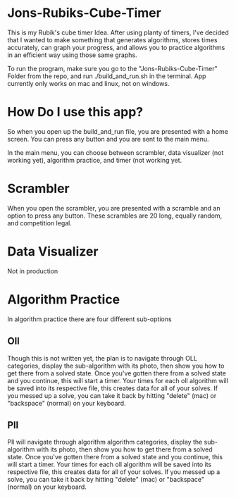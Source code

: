 # Jons-Rubiks-Cube-Timer
This is my Rubik's cube timer Idea. After using planty of timers, I've decided that I wanted to make something that generates algorithms, stores times accurately, can graph your progress, and allows you to practice algorithms in an efficient way using those same graphs.

To run the program, make sure you go to the "Jons-Rubiks-Cube-Timer" Folder from the repo, and run ./build_and_run.sh in the terminal. App currently only works on mac and linux, not on windows.

# How Do I use this app?
So when you open up the build_and_run file, you are presented with a home screen. You can press any button and you are sent to the main menu.

In the main menu, you can choose between scrambler, data visualizer (not working yet), algorithm practice, and timer (not working yet. 

# Scrambler

When you open the scrambler, you are presented with a scramble and an option to press any button. These scrambles are 20 long, equally random, and competition legal. 

# Data Visualizer

Not in production

# Algorithm Practice

In algorithm practice there are four different sub-options

Oll
-
Though this is not written yet, the plan is to navigate through OLL categories, display the sub-algorithm with its photo, then show you how to get there from a solved state.
Once you've gotten there from a solved state and you continue, this will start a timer. Your times for each oll algorithm will be saved into its respective file, this creates data for all of your solves. If you messed up a solve, you can take it back by hitting "delete" (mac) or "backspace" (normal) on your keyboard.

Pll
-
Pll will navigate through algorithm algorithm categories, display the sub-algorithm with its photo, then show you how to get there from a solved state.
Once you've gotten there from a solved state and you continue, this will start a timer. Your times for each oll algorithm will be saved into its respective file, this creates data for all of your solves. If you messed up a solve, you can take it back by hitting "delete" (mac) or "backspace" (normal) on your keyboard.
